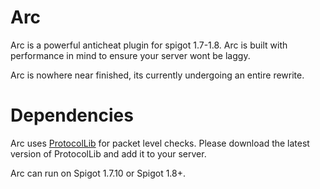 # Arc
Arc is a powerful anticheat plugin for spigot 1.7-1.8.
Arc is built with performance in mind to ensure your server wont be laggy.

Arc is nowhere near finished, its currently undergoing an entire rewrite.

# Dependencies

Arc uses [ProtocolLib](https://www.spigotmc.org/resources/protocollib.1997/) for packet level checks. Please download the latest version of ProtocolLib and add it to your server.

Arc can run on Spigot 1.7.10 or Spigot 1.8+.
